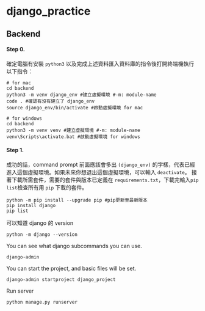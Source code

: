 # django_practice

## Backend

#### Step 0.

確定電腦有安裝 `python3` 以及完成上述資料匯入資料庫的指令後打開終端機執行以下指令：

```shell
# for mac
cd backend
python3 -m venv django_env #建立虛擬環境 #-m: module-name
code . #確認有沒有建立了 django_env
source django_env/bin/activate #啟動虛擬環境 for mac
```

```shell
# for windows
cd backend
python3 -m venv venv #建立虛擬環境 #-m: module-name
venv\Scripts\activate.bat #啟動虛擬環境 for windows
```

#### Step 1.

成功的話，command prompt 前面應該會多出 `(django_env)` 的字樣，代表已經進入這個虛擬環境。如果未來你想退出這個虛擬環境，可以輸入 `deactivate`。
接著下載所需套件，需要的套件與版本已定義在 `requirements.txt`，下載完輸入`pip list`檢查所有用 `pip` 下載的套件。

```shell
python -m pip install --upgrade pip #pip更新至最新版本
pip install django
pip list
```

可以知道 django 的 version
```shell
python -m django --version
```

You can see what django subcommands you can use.
```shell
django-admin
```

You can start the project, and basic files will be set.
```shell
django-admin startproject django_project
```

Run server

```shell
python manage.py runserver
```


